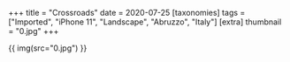 +++
title = "Crossroads"
date = 2020-07-25
[taxonomies]
tags = ["Imported", "iPhone 11", "Landscape", "Abruzzo", "Italy"]
[extra]
thumbnail = "0.jpg"
+++

{{ img(src="0.jpg") }}
